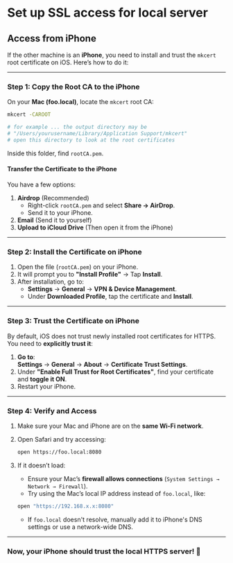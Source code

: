 # Set up SSL access for local server

## Access from iPhone

If the other machine is an **iPhone**, you need to install and trust the `mkcert` root certificate on iOS. Here’s how to do it:  

---

### **Step 1: Copy the Root CA to the iPhone**

On your **Mac (foo.local)**, locate the `mkcert` root CA:

```sh
mkcert -CAROOT

# for example ... the output directory may be 
# "/Users/yourusername/Library/Application Support/mkcert"
# open this directory to look at the root certificates

```

Inside this folder, find `rootCA.pem`.

#### **Transfer the Certificate to the iPhone**

You have a few options:  

1. **Airdrop** (Recommended)  
   - Right-click `rootCA.pem` and select **Share → AirDrop**.  
   - Send it to your iPhone.  
2. **Email** (Send it to yourself)  
3. **Upload to iCloud Drive** (Then open it from the iPhone)

---

### **Step 2: Install the Certificate on iPhone**

1. Open the file (`rootCA.pem`) on your iPhone.  
2. It will prompt you to **"Install Profile"** → Tap **Install**.  
3. After installation, go to:  
   - **Settings** → **General** → **VPN & Device Management**.  
   - Under **Downloaded Profile**, tap the certificate and **Install**.

---

### **Step 3: Trust the Certificate on iPhone**

By default, iOS does not trust newly installed root certificates for HTTPS.  
You need to **explicitly trust it**:  

1. **Go to**:  
   **Settings** → **General** → **About** → **Certificate Trust Settings**.  
2. Under **"Enable Full Trust for Root Certificates"**, find your certificate and **toggle it ON**.  
3. Restart your iPhone.

---

### **Step 4: Verify and Access**

1. Make sure your Mac and iPhone are on the **same Wi-Fi network**.  
2. Open Safari and try accessing:  

   ```sh
   open https://foo.local:8080
   ```

3. If it doesn’t load:
   - Ensure your Mac’s **firewall allows connections** (`System Settings → Network → Firewall`).
   - Try using the Mac’s local IP address instead of `foo.local`, like:

    ```sh
    open "https://192.168.x.x:8080"
    ```

   - If `foo.local` doesn't resolve, manually add it to iPhone's DNS settings or use a network-wide DNS.

---

### **Now, your iPhone should trust the local HTTPS server! 🚀**  

